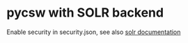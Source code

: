 # pycsw with SOLR backend



Enable security in security.json, see also [solr documentation](https://solr.apache.org/guide/solr/latest/deployment-guide/authentication-and-authorization-plugins.html#using-security-json-with-solr)